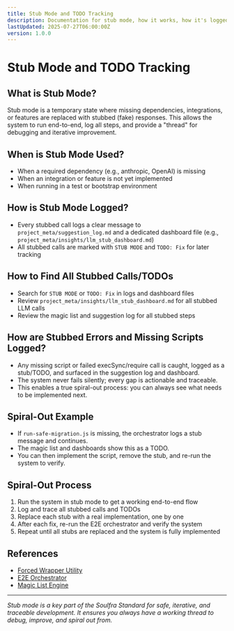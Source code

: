 ```yaml
---
title: Stub Mode and TODO Tracking
description: Documentation for stub mode, how it works, how it's logged, and how to spiral out to full implementation. Part of the Soulfra Standard for iterative, traceable development.
lastUpdated: 2025-07-27T06:00:00Z
version: 1.0.0
---
```


# Stub Mode and TODO Tracking

## What is Stub Mode?
Stub mode is a temporary state where missing dependencies, integrations, or features are replaced with stubbed (fake) responses. This allows the system to run end-to-end, log all steps, and provide a "thread" for debugging and iterative improvement.

## When is Stub Mode Used?
- When a required dependency (e.g., anthropic, OpenAI) is missing
- When an integration or feature is not yet implemented
- When running in a test or bootstrap environment

## How is Stub Mode Logged?
- Every stubbed call logs a clear message to `project_meta/suggestion_log.md` and a dedicated dashboard file (e.g., `project_meta/insights/llm_stub_dashboard.md`)
- All stubbed calls are marked with `STUB MODE` and `TODO: Fix` for later tracking

## How to Find All Stubbed Calls/TODOs
- Search for `STUB MODE` or `TODO: Fix` in logs and dashboard files
- Review `project_meta/insights/llm_stub_dashboard.md` for all stubbed LLM calls
- Review the magic list and suggestion log for all stubbed steps

## How are Stubbed Errors and Missing Scripts Logged?
- Any missing script or failed execSync/require call is caught, logged as a stub/TODO, and surfaced in the suggestion log and dashboard.
- The system never fails silently; every gap is actionable and traceable.
- This enables a true spiral-out process: you can always see what needs to be implemented next.

## Spiral-Out Example
- If `run-safe-migration.js` is missing, the orchestrator logs a stub message and continues.
- The magic list and dashboards show this as a TODO.
- You can then implement the script, remove the stub, and re-run the system to verify.

## Spiral-Out Process
1. Run the system in stub mode to get a working end-to-end flow
2. Log and trace all stubbed calls and TODOs
3. Replace each stub with a real implementation, one by one
4. After each fix, re-run the E2E orchestrator and verify the system
5. Repeat until all stubs are replaced and the system is fully implemented

## References
- [Forced Wrapper Utility](./forced-wrapper.md)
- [E2E Orchestrator](./e2e-orchestrator.md)
- [Magic List Engine](./magic-list-engine.md)

---
*Stub mode is a key part of the Soulfra Standard for safe, iterative, and traceable development. It ensures you always have a working thread to debug, improve, and spiral out from.* 
